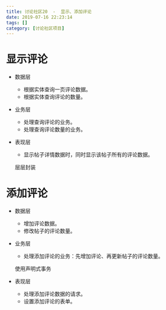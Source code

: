 ```yaml
---
title: 讨论社区20  -  显示、添加评论
date: 2019-07-16 22:23:14
tags: []
category: [讨论社区项目]
---
```


# 显示评论

- 数据层

  - 根据实体查询一页评论数据。
  - 根据实体查询评论的数量。

- 业务层

  - 处理查询评论的业务。
  - 处理查询评论数量的业务。

- 表现层

  - 显示帖子详情数据时，同时显示该帖子所有的评论数据。

  层层封装

# 添加评论

- 数据层

  - 增加评论数据。
  - 修改帖子的评论数量。

- 业务层

  - 处理添加评论的业务：先增加评论、再更新帖子的评论数量。

  使用声明式事务

- 表现层

  - 处理添加评论数据的请求。
  - 设置添加评论的表单。